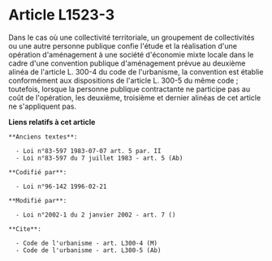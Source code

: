 # Article L1523-3

Dans le cas où une collectivité territoriale, un groupement de collectivités ou une autre personne publique confie l'étude et
la réalisation d'une opération d'aménagement à une société d'économie mixte locale dans le cadre d'une convention publique
d'aménagement prévue au deuxième alinéa de l'article L. 300-4 du code de l'urbanisme, la convention est établie conformément
aux dispositions de l'article L. 300-5 du même code ; toutefois, lorsque la personne publique contractante ne participe pas
au coût de l'opération, les deuxième, troisième et dernier alinéas de cet article ne s'appliquent pas.

**Liens relatifs à cet article**

	**Anciens textes**:

	  - Loi n°83-597 1983-07-07 art. 5 par. II
	  - Loi n°83-597 du 7 juillet 1983 - art. 5 (Ab)

	**Codifié par**:

	  - Loi n°96-142 1996-02-21

	**Modifié par**:

	  - Loi n°2002-1 du 2 janvier 2002 - art. 7 ()

	**Cite**:

	  - Code de l'urbanisme - art. L300-4 (M)
	  - Code de l'urbanisme - art. L300-5 (Ab)
